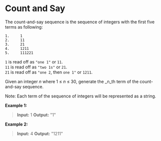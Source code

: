 # Count and Say
The count-and-say sequence is the sequence of integers with the first five terms as following:
```
1.     1
2.     11
3.     21
4.     1211
5.     111221
```
`1` is read off as `"one 1"` or `11`.  
`11` is read off as `"two 1s"` or `21`.  
`21` is read off as `"one 2`, then `one 1"` or `1211`.

Given an integer _n_ where 1 ≤ _n_ ≤ 30, generate the _n_th term of the count-and-say sequence.

Note: Each term of the sequence of integers will be represented as a string.

**Example 1:**

>**Input:** 1
>**Output:** "1"

**Example 2:**

>**Input:** 4
>**Output:** "1211"

